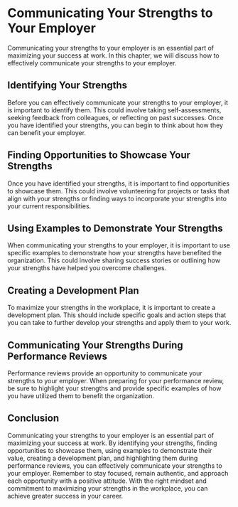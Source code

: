 Communicating Your Strengths to Your Employer
=====================================================================================================

Communicating your strengths to your employer is an essential part of maximizing your success at work. In this chapter, we will discuss how to effectively communicate your strengths to your employer.

Identifying Your Strengths
--------------------------

Before you can effectively communicate your strengths to your employer, it is important to identify them. This could involve taking self-assessments, seeking feedback from colleagues, or reflecting on past successes. Once you have identified your strengths, you can begin to think about how they can benefit your employer.

Finding Opportunities to Showcase Your Strengths
------------------------------------------------

Once you have identified your strengths, it is important to find opportunities to showcase them. This could involve volunteering for projects or tasks that align with your strengths or finding ways to incorporate your strengths into your current responsibilities.

Using Examples to Demonstrate Your Strengths
--------------------------------------------

When communicating your strengths to your employer, it is important to use specific examples to demonstrate how your strengths have benefited the organization. This could involve sharing success stories or outlining how your strengths have helped you overcome challenges.

Creating a Development Plan
---------------------------

To maximize your strengths in the workplace, it is important to create a development plan. This should include specific goals and action steps that you can take to further develop your strengths and apply them to your work.

Communicating Your Strengths During Performance Reviews
-------------------------------------------------------

Performance reviews provide an opportunity to communicate your strengths to your employer. When preparing for your performance review, be sure to highlight your strengths and provide specific examples of how you have utilized them to benefit the organization.

Conclusion
----------

Communicating your strengths to your employer is an essential part of maximizing your success at work. By identifying your strengths, finding opportunities to showcase them, using examples to demonstrate their value, creating a development plan, and highlighting them during performance reviews, you can effectively communicate your strengths to your employer. Remember to stay focused, remain authentic, and approach each opportunity with a positive attitude. With the right mindset and commitment to maximizing your strengths in the workplace, you can achieve greater success in your career.

